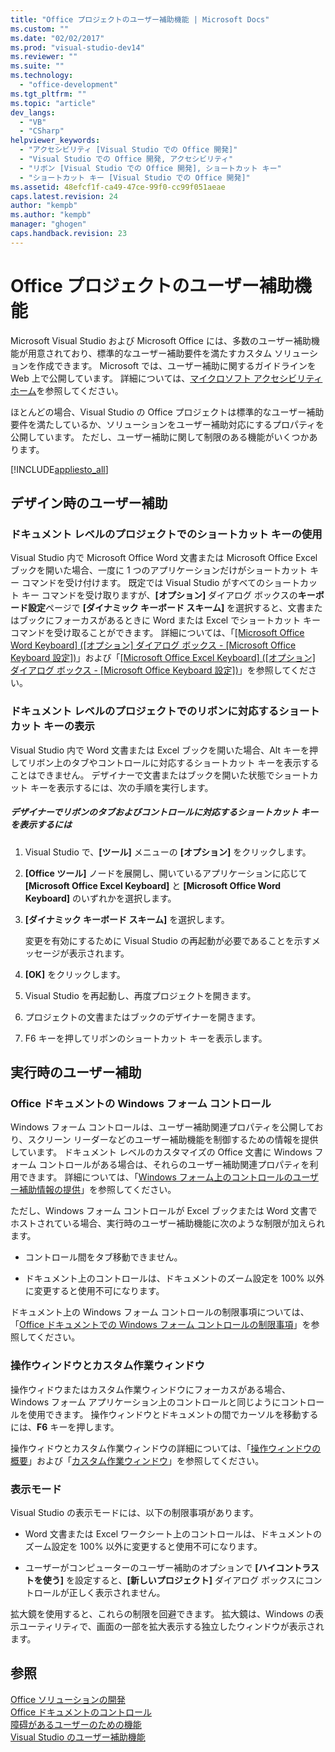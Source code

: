 ```yaml
---
title: "Office プロジェクトのユーザー補助機能 | Microsoft Docs"
ms.custom: ""
ms.date: "02/02/2017"
ms.prod: "visual-studio-dev14"
ms.reviewer: ""
ms.suite: ""
ms.technology: 
  - "office-development"
ms.tgt_pltfrm: ""
ms.topic: "article"
dev_langs: 
  - "VB"
  - "CSharp"
helpviewer_keywords: 
  - "アクセシビリティ [Visual Studio での Office 開発]"
  - "Visual Studio での Office 開発, アクセシビリティ"
  - "リボン [Visual Studio での Office 開発], ショートカット キー"
  - "ショートカット キー [Visual Studio での Office 開発]"
ms.assetid: 48efcf1f-ca49-47ce-99f0-cc99f051aeae
caps.latest.revision: 24
author: "kempb"
ms.author: "kempb"
manager: "ghogen"
caps.handback.revision: 23
---
```

# Office プロジェクトのユーザー補助機能
  Microsoft Visual Studio および Microsoft Office には、多数のユーザー補助機能が用意されており、標準的なユーザー補助要件を満たすカスタム ソリューションを作成できます。  Microsoft では、ユーザー補助に関するガイドラインを Web 上で公開しています。  詳細については、[マイクロソフト アクセシビリティ ホーム](http://go.microsoft.com/fwlink/?LinkID=37113)を参照してください。  
  
 ほとんどの場合、Visual Studio の Office プロジェクトは標準的なユーザー補助要件を満たしているか、ソリューションをユーザー補助対応にするプロパティを公開しています。  ただし、ユーザー補助に関して制限のある機能がいくつかあります。  
  
 [!INCLUDE[appliesto_all](../vsto/includes/appliesto-all-md.md)]  
  
## デザイン時のユーザー補助  
  
### ドキュメント レベルのプロジェクトでのショートカット キーの使用  
 Visual Studio 内で Microsoft Office Word 文書または Microsoft Office Excel ブックを開いた場合、一度に 1 つのアプリケーションだけがショートカット キー コマンドを受け付けます。  既定では Visual Studio がすべてのショートカット キー コマンドを受け取りますが、**\[オプション\]** ダイアログ ボックスの**キーボード設定**ページで **\[ダイナミック キーボード スキーム\]** を選択すると、文書またはブックにフォーカスがあるときに Word または Excel でショートカット キー コマンドを受け取ることができます。  詳細については、「[&#91;Microsoft Office Word Keyboard&#93; &#40;&#91;オプション&#93; ダイアログ ボックス - &#91;Microsoft Office Keyboard 設定&#93;&#41;](../vsto/microsoft-office-word-keyboard-microsoft-office-keyboard-settings-options-dialog-box.md)」および「[&#91;Microsoft Office Excel Keyboard&#93; &#40;&#91;オプション&#93; ダイアログ ボックス - &#91;Microsoft Office Keyboard 設定&#93;&#41;](../vsto/microsoft-office-excel-keyboard-microsoft-office-keyboard-settings-options-dialog-box.md)」を参照してください。  
  
### ドキュメント レベルのプロジェクトでのリボンに対応するショートカット キーの表示  
 Visual Studio 内で Word 文書または Excel ブックを開いた場合、Alt キーを押してリボン上のタブやコントロールに対応するショートカット キーを表示することはできません。  デザイナーで文書またはブックを開いた状態でショートカット キーを表示するには、次の手順を実行します。  
  
##### デザイナーでリボンのタブおよびコントロールに対応するショートカット キーを表示するには  
  
1.  Visual Studio で、**\[ツール\]** メニューの **\[オプション\]** をクリックします。  
  
2.  **\[Office ツール\]** ノードを展開し、開いているアプリケーションに応じて **\[Microsoft Office Excel Keyboard\]** と **\[Microsoft Office Word Keyboard\]** のいずれかを選択します。  
  
3.  **\[ダイナミック キーボード スキーム\]** を選択します。  
  
     変更を有効にするために Visual Studio の再起動が必要であることを示すメッセージが表示されます。  
  
4.  **\[OK\]** をクリックします。  
  
5.  Visual Studio を再起動し、再度プロジェクトを開きます。  
  
6.  プロジェクトの文書またはブックのデザイナーを開きます。  
  
7.  F6 キーを押してリボンのショートカット キーを表示します。  
  
## 実行時のユーザー補助  
  
### Office ドキュメントの Windows フォーム コントロール  
 Windows フォーム コントロールは、ユーザー補助関連プロパティを公開しており、スクリーン リーダーなどのユーザー補助機能を制御するための情報を提供しています。  ドキュメント レベルのカスタマイズの Office 文書に Windows フォーム コントロールがある場合は、それらのユーザー補助関連プロパティを利用できます。  詳細については、「[Windows フォーム上のコントロールのユーザー補助情報の提供](../Topic/Providing%20Accessibility%20Information%20for%20Controls%20on%20a%20Windows%20Form.md)」を参照してください。  
  
 ただし、Windows フォーム コントロールが Excel ブックまたは Word 文書でホストされている場合、実行時のユーザー補助機能に次のような制限が加えられます。  
  
-   コントロール間をタブ移動できません。  
  
-   ドキュメント上のコントロールは、ドキュメントのズーム設定を 100% 以外に変更すると使用不可になります。  
  
 ドキュメント上の Windows フォーム コントロールの制限事項については、「[Office ドキュメントでの Windows フォーム コントロールの制限事項](../vsto/limitations-of-windows-forms-controls-on-office-documents.md)」を参照してください。  
  
### 操作ウィンドウとカスタム作業ウィンドウ  
 操作ウィドウまたはカスタム作業ウィンドウにフォーカスがある場合、Windows フォーム アプリケーション上のコントロールと同じようにコントロールを使用できます。  操作ウィンドウとドキュメントの間でカーソルを移動するには、**F6** キーを押します。  
  
 操作ウィドウとカスタム作業ウィンドウの詳細については、「[操作ウィンドウの概要](../vsto/actions-pane-overview.md)」および「[カスタム作業ウィンドウ](../vsto/custom-task-panes.md)」を参照してください。  
  
### 表示モード  
 Visual Studio の表示モードには、以下の制限事項があります。  
  
-   Word 文書または Excel ワークシート上のコントロールは、ドキュメントのズーム設定を 100% 以外に変更すると使用不可になります。  
  
-   ユーザーがコンピューターのユーザー補助のオプションで **\[ハイコントラストを使う\]** を設定すると、**\[新しいプロジェクト\]** ダイアログ ボックスにコントロールが正しく表示されません。  
  
 拡大鏡を使用すると、これらの制限を回避できます。  拡大鏡は、Windows の表示ユーティリティで、画面の一部を拡大表示する独立したウィンドウが表示されます。  
  
## 参照  
 [Office ソリューションの開発](../vsto/developing-office-solutions.md)   
 [Office ドキュメントのコントロール](../vsto/controls-on-office-documents.md)   
 [障碍があるユーザーのための機能](../ide/reference/accessibility-for-people-with-disabilities.md)   
 [Visual Studio のユーザー補助機能](../ide/reference/accessibility-features-of-visual-studio.md)  
  
  